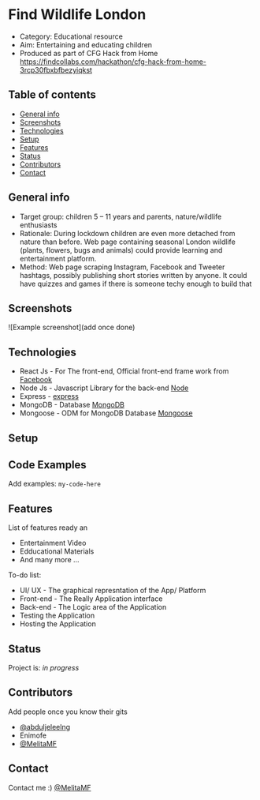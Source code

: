 # Find Wildlife London
* Category: Educational resource
* Aim: Entertaining and educating children
* Produced as part of CFG Hack from Home
<br> https://findcollabs.com/hackathon/cfg-hack-from-home-3rcp30fbxbfbezyiqkst

## Table of contents
* [General info](#general-info)
* [Screenshots](#screenshots)
* [Technologies](#technologies)
* [Setup](#setup)
* [Features](#features)
* [Status](#status)
* [Contributors](#contributors)
* [Contact](#contact)

## General info
* Target group: children 5 – 11 years and parents, nature/wildlife enthusiasts
* Rationale: During lockdown children are even more detached from nature than before. Web page containing seasonal London wildlife (plants, flowers, bugs and animals) could provide learning and entertainment platform.
* Method: Web page scraping Instagram, Facebook and Tweeter hashtags, possibly publishing short stories written by anyone. It could have quizzes and games if there is someone techy enough to build that

## Screenshots
![Example screenshot](add once done)

## Technologies
* React Js - For The front-end, Official front-end frame work from [Facebook](https:reactjs.org)
* Node Js  - Javascript Library for the back-end [Node](https://nodejs.org)
* Express - [express](https://expressjs.com)
* MongoDB  - Database  [MongoDB](https://mongodb.com)
* Mongoose - ODM for MongoDB Database [Mongoose](https://mongoosejs.com)

## Setup

## Code Examples
Add examples:
`my-code-here`

## Features
List of features ready an
* Entertainment Video 
* Edducational Materials 
* And many more ...

To-do list:
* UI/ UX - The graphical represntation of the App/ Platform
* Front-end - The Really Application interface 
* Back-end - The Logic area of the Application
* Testing the Application 
* Hosting the Application 

## Status
Project is: _in progress_

## Contributors
Add people once you know their gits

* [@abduljeleelng](https://github.com/abduljeleelng)
* Enimofe
* [@MelitaMF](https://github.com/MelitaMF)

## Contact
Contact me :) [@MelitaMF](https://github.com/MelitaMF)
